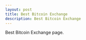 ```yaml
---
layout: post
title: Best Bitcoin Exchange
description: Best Bitcoin Exchange
---
```


Best Bitcoin Exchange page.
